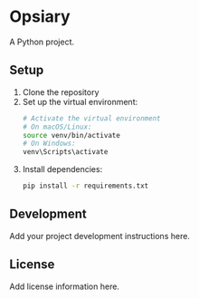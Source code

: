 # Opsiary

A Python project.

## Setup

1. Clone the repository
2. Set up the virtual environment:
   ```bash
   # Activate the virtual environment
   # On macOS/Linux:
   source venv/bin/activate
   # On Windows:
   venv\Scripts\activate
   ```
3. Install dependencies:
   ```bash
   pip install -r requirements.txt
   ```

## Development

Add your project development instructions here.

## License

Add license information here. 